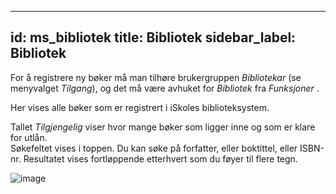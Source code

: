  ---
id: ms_bibliotek
title: Bibliotek
sidebar_label: Bibliotek
---

For å registrere ny bøker må man tilhøre brukergruppen _Bibliotekar_ (se menyvalget _Tilgang_), og det må være avhuket for _Bibliotek_ fra _Funksjoner_ . 

Her vises alle bøker som er registrert i iSkoles biblioteksystem. 

Tallet _Tilgjengelig_ viser hvor mange bøker som ligger inne og som er klare for utlån.  
Søkefeltet vises i toppen. Du kan søke på forfatter, eller boktittel, eller ISBN-nr. Resultatet vises fortløppende etterhvert som du føyer til flere tegn. 

![image](https://github.com/BarmanHanssen/iskole/assets/80097133/4512b61b-8dce-4e46-b101-cfa61427bca8)
